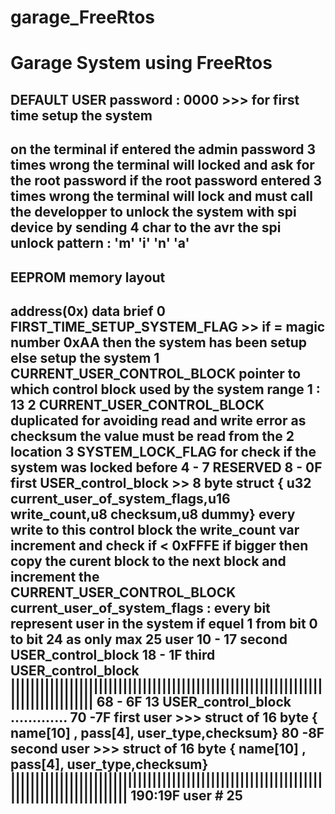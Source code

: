 # garage_FreeRtos
Garage System using FreeRtos
============================

DEFAULT USER password : 0000   >>> for first time setup the system
--------------------------------------------------------------------------------------------------
on the terminal if entered the admin password 3 times wrong
the terminal will locked and ask for the root password
if the root password entered 3 times wrong the terminal will lock 
and must call the developper to unlock the system with spi 
device by sending 4 char to the avr 
the spi unlock pattern : 'm' 'i' 'n' 'a'
--------------------------------------------------------------------------------------------------
EEPROM memory layout
-----------------------------------
address(0x) 		data			              brief	
0		FIRST_TIME_SETUP_SYSTEM_FLAG >> if = magic number 0xAA then the system has been setup else setup the system
1		CURRENT_USER_CONTROL_BLOCK    pointer to which control block used by the system range 1 : 13 
2                             	CURRENT_USER_CONTROL_BLOCK  duplicated for avoiding read and write error as checksum the value must be read from the 2 location
3		SYSTEM_LOCK_FLAG	             for check if the system was locked before 
4 - 7                                  RESERVED
8 - 0F		first USER_control_block   >> 8 byte struct { u32 current_user_of_system_flags,u16 write_count,u8 checksum,u8 dummy}
					every write to this control block the write_count var increment and check if < 0xFFFE 
					if bigger then copy the curent block to the next block and increment the CURRENT_USER_CONTROL_BLOCK
					current_user_of_system_flags : every bit represent user in the system if equel 1  from bit 0 to bit 24 as only max 25 user
10 - 17		second USER_control_block
18 - 1F 		third USER_control_block
|||||||||||||||||||||||||||||||||||||||||||||||||||||||||||||||||||||||||||||||||
68 - 6F                        13 USER_control_block
.............
70 -7F              	first user 			>>> struct of 16 byte { name[10] , pass[4], user_type,checksum}
80 -8F              	second user 			>>> struct of 16 byte { name[10] , pass[4], user_type,checksum}
||||||||||||||||||||||||||||||||||||||||||||||||||||||||||||||||||||||||||||||||||||||||
190:19F                         user # 25
----------------------------------------------------------------------------------------------------------------------------------------

